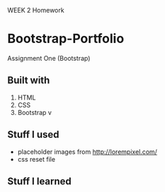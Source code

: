 WEEK 2 Homework

# Bootstrap-Portfolio
Assignment One (Bootstrap)

## Built with
1. HTML
2. CSS
3. Bootstrap v

## Stuff I used
* placeholder images from http://lorempixel.com/
* css reset file


## Stuff I learned

